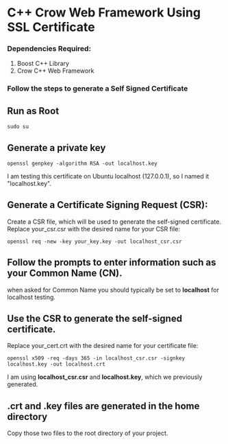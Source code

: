 # C++ Crow Web Framework Using SSL Certificate

### Dependencies Required:
1. Boost C++ Library
2. Crow C++ Web Framework

### Follow the steps to generate a Self Signed Certificate 

## Run as Root
``sudo su``

## Generate a private key

``openssl genpkey -algorithm RSA -out localhost.key``

I am testing this certificate on Ubuntu localhost (127.0.0.1), so I named it "localhost.key".

## Generate a Certificate Signing Request (CSR):

Create a CSR file, which will be used to generate the self-signed certificate. Replace your_csr.csr with the desired name for your CSR file:

``openssl req -new -key your_key.key -out localhost_csr.csr``

## Follow the prompts to enter information such as your Common Name (CN). 
when asked for Common Name you should typically be set to <b>localhost</b> for localhost testing.

## Use the CSR to generate the self-signed certificate. 
Replace your_cert.crt with the desired name for your certificate file:

``openssl x509 -req -days 365 -in localhost_csr.csr -signkey localhost.key -out localhost.crt``

I am using <b>localhost_csr.csr</b> and <b>localhost.key</b>, which we previously generated.

## .crt and .key files are generated in the home directory
Copy those two files to the root directory of your project.

